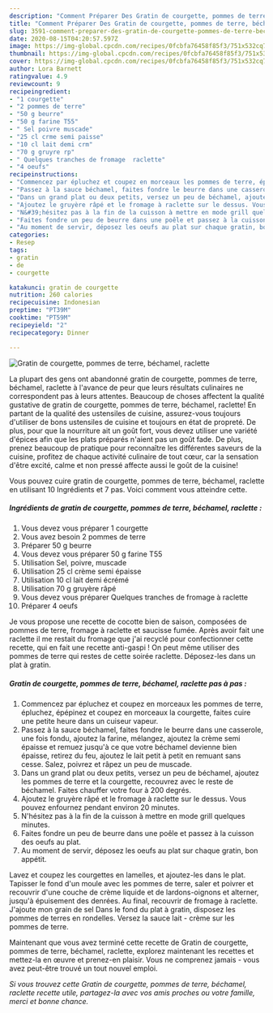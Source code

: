 ```yaml
---
description: "Comment Préparer Des Gratin de courgette, pommes de terre, béchamel, raclette"
title: "Comment Préparer Des Gratin de courgette, pommes de terre, béchamel, raclette"
slug: 3591-comment-preparer-des-gratin-de-courgette-pommes-de-terre-bechamel-raclette
date: 2020-08-15T04:20:57.597Z
image: https://img-global.cpcdn.com/recipes/0fcbfa76458f85f3/751x532cq70/gratin-de-courgette-pommes-de-terre-bechamel-raclette-photo-principale-de-la-recette.jpg
thumbnail: https://img-global.cpcdn.com/recipes/0fcbfa76458f85f3/751x532cq70/gratin-de-courgette-pommes-de-terre-bechamel-raclette-photo-principale-de-la-recette.jpg
cover: https://img-global.cpcdn.com/recipes/0fcbfa76458f85f3/751x532cq70/gratin-de-courgette-pommes-de-terre-bechamel-raclette-photo-principale-de-la-recette.jpg
author: Lora Barnett
ratingvalue: 4.9
reviewcount: 9
recipeingredient:
- "1 courgette"
- "2 pommes de terre"
- "50 g beurre"
- "50 g farine T55"
- " Sel poivre muscade"
- "25 cl crme semi paisse"
- "10 cl lait demi crm"
- "70 g gruyre rp"
- " Quelques tranches de fromage  raclette"
- "4 oeufs"
recipeinstructions:
- "Commencez par épluchez et coupez en morceaux les pommes de terre, épluchez, épépinez et coupez en morceaux la courgette, faites cuire une petite heure dans un cuiseur vapeur."
- "Passez à la sauce béchamel, faites fondre le beurre dans une casserole, une fois fondu, ajoutez la farine, mélangez, ajoutez la crème semi épaisse et remuez jusqu&#39;à ce que votre béchamel devienne bien épaisse, retirez du feu, ajoutez le lait petit à petit en remuant sans cesse. Salez, poivrez et râpez un peu de muscade."
- "Dans un grand plat ou deux petits, versez un peu de béchamel, ajoutez les pommes de terre et la courgette, recouvrez avec le reste de béchamel. Faites chauffer votre four à 200 degrés."
- "Ajoutez le gruyère râpé et le fromage à raclette sur le dessus. Vous pouvez enfournez pendant environ 20 minutes."
- "N&#39;hésitez pas à la fin de la cuisson à mettre en mode grill quelques minutes."
- "Faites fondre un peu de beurre dans une poêle et passez à la cuisson des oeufs au plat."
- "Au moment de servir, déposez les oeufs au plat sur chaque gratin, bon appétit."
categories:
- Resep
tags:
- gratin
- de
- courgette

katakunci: gratin de courgette 
nutrition: 260 calories
recipecuisine: Indonesian
preptime: "PT39M"
cooktime: "PT59M"
recipeyield: "2"
recipecategory: Dinner

---
```



![Gratin de courgette, pommes de terre, béchamel, raclette](https://img-global.cpcdn.com/recipes/0fcbfa76458f85f3/751x532cq70/gratin-de-courgette-pommes-de-terre-bechamel-raclette-photo-principale-de-la-recette.jpg)

La plupart des gens ont abandonné gratin de courgette, pommes de terre, béchamel, raclette à l'avance de peur que leurs résultats culinaires ne correspondent pas à leurs attentes. Beaucoup de choses affectent la qualité gustative de gratin de courgette, pommes de terre, béchamel, raclette! En partant de la qualité des ustensiles de cuisine, assurez-vous toujours d'utiliser de bons ustensiles de cuisine et toujours en état de propreté. De plus, pour que la nourriture ait un goût fort, vous devez utiliser une variété d'épices afin que les plats préparés n'aient pas un goût fade. De plus, prenez beaucoup de pratique pour reconnaître les différentes saveurs de la cuisine, profitez de chaque activité culinaire de tout cœur, car la sensation d'être excité, calme et non pressé affecte aussi le goût de la cuisine!

<!--inarticleads1-->

Vous pouvez cuire gratin de courgette, pommes de terre, béchamel, raclette en utilisant 10 Ingrédients et 7 pas. Voici comment vous atteindre cette.

##### Ingrédients de gratin de courgette, pommes de terre, béchamel, raclette :

1. Vous devez vous préparer 1 courgette
1. Vous avez besoin 2 pommes de terre
1. Préparer 50 g beurre
1. Vous devez vous préparer 50 g farine T55
1. Utilisation  Sel, poivre, muscade
1. Utilisation 25 cl crème semi épaisse
1. Utilisation 10 cl lait demi écrémé
1. Utilisation 70 g gruyère râpé
1. Vous devez vous préparer  Quelques tranches de fromage à raclette
1. Préparer 4 oeufs


Je vous propose une recette de cocotte bien de saison, composées de pommes de terre, fromage à raclette et saucisse fumée. Après avoir fait une raclette il me restait du fromage que j&#39;ai recyclé pour confectionner cette recette, qui en fait une recette anti-gaspi ! On peut même utiliser des pommes de terre qui restes de cette soirée raclette. Déposez-les dans un plat à gratin. 

<!--inarticleads2-->

##### Gratin de courgette, pommes de terre, béchamel, raclette pas à pas :

1. Commencez par épluchez et coupez en morceaux les pommes de terre, épluchez, épépinez et coupez en morceaux la courgette, faites cuire une petite heure dans un cuiseur vapeur.
1. Passez à la sauce béchamel, faites fondre le beurre dans une casserole, une fois fondu, ajoutez la farine, mélangez, ajoutez la crème semi épaisse et remuez jusqu&#39;à ce que votre béchamel devienne bien épaisse, retirez du feu, ajoutez le lait petit à petit en remuant sans cesse. Salez, poivrez et râpez un peu de muscade.
1. Dans un grand plat ou deux petits, versez un peu de béchamel, ajoutez les pommes de terre et la courgette, recouvrez avec le reste de béchamel. Faites chauffer votre four à 200 degrés.
1. Ajoutez le gruyère râpé et le fromage à raclette sur le dessus. Vous pouvez enfournez pendant environ 20 minutes.
1. N&#39;hésitez pas à la fin de la cuisson à mettre en mode grill quelques minutes.
1. Faites fondre un peu de beurre dans une poêle et passez à la cuisson des oeufs au plat.
1. Au moment de servir, déposez les oeufs au plat sur chaque gratin, bon appétit.


Lavez et coupez les courgettes en lamelles, et ajoutez-les dans le plat. Tapisser le fond d&#39;un moule avec les pommes de terre, saler et poivrer et recouvrir d&#39;une couche de crème liquide et de lardons-oignons et alterner, jusqu&#39;à épuisement des denrées. Au final, recouvrir de fromage à raclette. J&#39;ajoute mon grain de sel Dans le fond du plat à gratin, disposez les pommes de terres en rondelles. Versez la sauce lait - crème sur les pommes de terre. 

<!--inarticleads1-->

<p>
Maintenant que vous avez terminé cette recette de Gratin de courgette, pommes de terre, béchamel, raclette, explorez maintenant les recettes et mettez-la en œuvre et prenez-en plaisir. Vous ne comprenez jamais - vous avez peut-être trouvé un tout nouvel emploi.
</p>

<p>
<i>Si vous trouvez cette Gratin de courgette, pommes de terre, béchamel, raclette recette utile, partagez-la avec vos amis proches ou votre famille, merci et bonne chance.</i>
</p>
